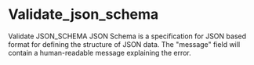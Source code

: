 # Validate_json_schema
Validate JSON_SCHEMA
JSON Schema is a specification for JSON based format for defining the structure of JSON data.
The "message" field will contain a human-readable message explaining the error.

